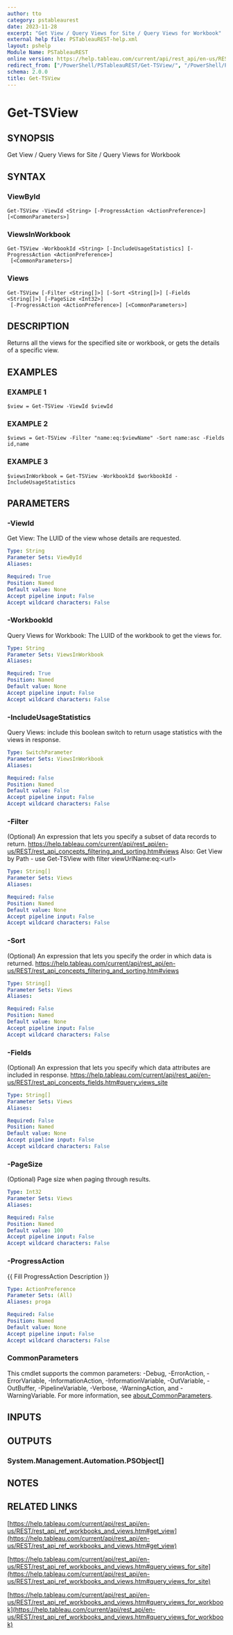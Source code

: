 ```yaml
---
author: tto
category: pstableaurest
date: 2023-11-28
excerpt: "Get View / Query Views for Site / Query Views for Workbook"
external help file: PSTableauREST-help.xml
layout: pshelp
Module Name: PSTableauREST
online version: https://help.tableau.com/current/api/rest_api/en-us/REST/rest_api_ref_workbooks_and_views.htm#get_view
redirect_from: ["/PowerShell/PSTableauREST/Get-TSView/", "/PowerShell/PSTableauREST/get-tsview/", "/PowerShell/get-tsview/"]
schema: 2.0.0
title: Get-TSView
---
```


# Get-TSView

## SYNOPSIS
Get View / Query Views for Site / Query Views for Workbook

## SYNTAX

### ViewById
```
Get-TSView -ViewId <String> [-ProgressAction <ActionPreference>] [<CommonParameters>]
```

### ViewsInWorkbook
```
Get-TSView -WorkbookId <String> [-IncludeUsageStatistics] [-ProgressAction <ActionPreference>]
 [<CommonParameters>]
```

### Views
```
Get-TSView [-Filter <String[]>] [-Sort <String[]>] [-Fields <String[]>] [-PageSize <Int32>]
 [-ProgressAction <ActionPreference>] [<CommonParameters>]
```

## DESCRIPTION
Returns all the views for the specified site or workbook, or gets the details of a specific view.

## EXAMPLES

### EXAMPLE 1
```
$view = Get-TSView -ViewId $viewId
```

### EXAMPLE 2
```
$views = Get-TSView -Filter "name:eq:$viewName" -Sort name:asc -Fields id,name
```

### EXAMPLE 3
```
$viewsInWorkbook = Get-TSView -WorkbookId $workbookId -IncludeUsageStatistics
```

## PARAMETERS

### -ViewId
Get View: The LUID of the view whose details are requested.

```yaml
Type: String
Parameter Sets: ViewById
Aliases:

Required: True
Position: Named
Default value: None
Accept pipeline input: False
Accept wildcard characters: False
```

### -WorkbookId
Query Views for Workbook: The LUID of the workbook to get the views for.

```yaml
Type: String
Parameter Sets: ViewsInWorkbook
Aliases:

Required: True
Position: Named
Default value: None
Accept pipeline input: False
Accept wildcard characters: False
```

### -IncludeUsageStatistics
Query Views: include this boolean switch to return usage statistics with the views in response.

```yaml
Type: SwitchParameter
Parameter Sets: ViewsInWorkbook
Aliases:

Required: False
Position: Named
Default value: False
Accept pipeline input: False
Accept wildcard characters: False
```

### -Filter
(Optional)
An expression that lets you specify a subset of data records to return.
https://help.tableau.com/current/api/rest_api/en-us/REST/rest_api_concepts_filtering_and_sorting.htm#views
Also: Get View by Path - use Get-TSView with filter viewUrlName:eq:\<url\>

```yaml
Type: String[]
Parameter Sets: Views
Aliases:

Required: False
Position: Named
Default value: None
Accept pipeline input: False
Accept wildcard characters: False
```

### -Sort
(Optional)
An expression that lets you specify the order in which data is returned.
https://help.tableau.com/current/api/rest_api/en-us/REST/rest_api_concepts_filtering_and_sorting.htm#views

```yaml
Type: String[]
Parameter Sets: Views
Aliases:

Required: False
Position: Named
Default value: None
Accept pipeline input: False
Accept wildcard characters: False
```

### -Fields
(Optional)
An expression that lets you specify which data attributes are included in response.
https://help.tableau.com/current/api/rest_api/en-us/REST/rest_api_concepts_fields.htm#query_views_site

```yaml
Type: String[]
Parameter Sets: Views
Aliases:

Required: False
Position: Named
Default value: None
Accept pipeline input: False
Accept wildcard characters: False
```

### -PageSize
(Optional) Page size when paging through results.

```yaml
Type: Int32
Parameter Sets: Views
Aliases:

Required: False
Position: Named
Default value: 100
Accept pipeline input: False
Accept wildcard characters: False
```

### -ProgressAction
{{ Fill ProgressAction Description }}

```yaml
Type: ActionPreference
Parameter Sets: (All)
Aliases: proga

Required: False
Position: Named
Default value: None
Accept pipeline input: False
Accept wildcard characters: False
```

### CommonParameters
This cmdlet supports the common parameters: -Debug, -ErrorAction, -ErrorVariable, -InformationAction, -InformationVariable, -OutVariable, -OutBuffer, -PipelineVariable, -Verbose, -WarningAction, and -WarningVariable. For more information, see [about_CommonParameters](http://go.microsoft.com/fwlink/?LinkID=113216).

## INPUTS

## OUTPUTS

### System.Management.Automation.PSObject[]
## NOTES

## RELATED LINKS

[https://help.tableau.com/current/api/rest_api/en-us/REST/rest_api_ref_workbooks_and_views.htm#get_view](https://help.tableau.com/current/api/rest_api/en-us/REST/rest_api_ref_workbooks_and_views.htm#get_view)

[https://help.tableau.com/current/api/rest_api/en-us/REST/rest_api_ref_workbooks_and_views.htm#query_views_for_site](https://help.tableau.com/current/api/rest_api/en-us/REST/rest_api_ref_workbooks_and_views.htm#query_views_for_site)

[https://help.tableau.com/current/api/rest_api/en-us/REST/rest_api_ref_workbooks_and_views.htm#query_views_for_workbook](https://help.tableau.com/current/api/rest_api/en-us/REST/rest_api_ref_workbooks_and_views.htm#query_views_for_workbook)


